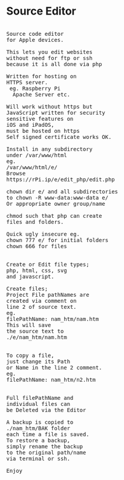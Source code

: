 # Source Editor
<pre>

Source code editor 
for Apple devices.

This lets you edit websites
without need for ftp or ssh
because it is all done via php

Written for hosting on
HTTPS server.
 eg. Raspberry Pi 
  Apache Server etc.

Will work without https but
JavaScript written for security 
sensitive features on 
iOS and iPadOS, 
must be hosted on https
Self signed certificate works OK.

Install in any subdirectory 
under /var/www/html
eg.
/var/www/html/e/
Browse
https://rPi.ip/e/edit_php/edit.php

chown dir e/ and all subdirectories
to chown -R www-data:www-data e/
Or appropriate owner group/name

chmod such that php can create 
files and folders.

Quick ugly insecure eg.
chown 777 e/ for initial folders
chown 666 for files


Create or Edit file types;
php, html, css, svg
and javascript.

Create files;
Project File pathNames are
created via comment on
line 2 of source text.
eg. 
filePathName: nam_htm/nam.htm
This will save 
the source text to
./e/nam_htm/nam.htm


To copy a file,
just change its Path 
or Name in the line 2 comment.
eg.
filePathName: nam_htm/n2.htm


Full filePathName and
individual files can
be Deleted via the Editor

A backup is copied to
./nam_htm/BAK folder
each time a file is saved.
To restore a backup,
simply rename the backup
to the original path/name 
via terminal or ssh.

Enjoy 
</pre>

